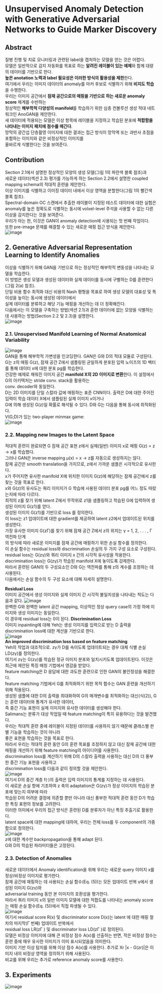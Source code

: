 # Unsupervised Anomaly Detection with Generative Adversarial Networks to Guide Marker Discovery

## Abstract
질병 진행 및 치료 모니터링과 관련된 label을 캡처하는 모델을 얻는 것은 어렵다.  
모델은 일반적으로 감지 자동화를 목표로 하는 **알려진 레이블이 있는 예제**와 함께 대량의 데이터를 기반으로 한다.  
**높은 anotation 노력과 label 필요성은 이러한 방식의 활용성을 제한**한다.  
여기에서 우리는 이미지 데이터의 anomaly를 마커 후보로 식별하기 위해 **비지도 학습**을 수행한다.  
우리는 이미지 공간에서 **잠재 공간으로의 매핑을 기반으로 하는 새로운 anomaly score** 체계를 수반하는  
정상적인 **해부학적 다양성의 manifold**를 학습하기 위한 심층 컨볼루션 생성 적대 네트워크인 AnoGAN을 제안한다.  
새 데이터에 적용되는 모델은 이상 항목에 레이블을 지정하고 학습된 분포에 **적합함을 나타내는 이미지 패치에 점수를 매긴다**.  
망막의 광간섭 단층촬영 이미지에 대한 결과는 접근 방식이 망막액 또는 과반사 초점을 포함하는 이미지와 같은 비정상적인 이미지를  
올바르게 식별한다는 것을 보여준다.

## Contribution
Section 2.1에서 설명한 정상적인 모양의 생성 모델(그림 1의 파란색 블록 참조)과  
새로운 데이터(섹션 2.3) 평가를 가능하게 하는 Section 2.2에서 설명한 coupled mapping schema의 적대적 훈련을 제안한다.  
이상 이미지를 식별하고 이미징 데이터 내에서 이상 영역을 분할한다(그림 1의 빨간색 블록 참조).  
Spectral-domain OC 스캔에서 추출한 레이블이 지정된 테스트 데이터에 대한 실험은  
anomaly를 높은 정확도로 식별하는 동시에 volxel-level 주석을 사용할 수 없는 다른 이상을 감지한다는 것을 보여준다.  
우리가 아는 한, 이것은 GAN이 anomaly detection에 사용되는 첫 번째 작업이다.  
또한 pre-image 문제를 해결할 수 있는 새로운 매핑 접근 방식을 제안한다.  
![image](https://user-images.githubusercontent.com/40943064/130891914-e8bbd080-6785-4945-b318-0e7bcd2a626d.png)  

## 2. Generative Adversarial Representation Learning to Identify Anomalies
이상을 식별하기 위해 GAN을 기반으로 하는 정상적인 해부학적 변동성을 나타내는 모델을 학습한다.  
이 방법은 생성 모델과 생성된 데이터와 실제 데이터를 동시에 구별하는 D를 훈련한다(그림 2(a) 참조).  
단일 비용 함수 최적화 대신 비용의 Nash 평형을 목표로 하여 생성 모델의 대표성 및 특이성을 높이는 동시에 생성된 데이터에서  
실제 데이터를 분류하고 해당 기능 매핑을 개선하는 데 더 정확해진다.  
다음에서는 이 모델을 구축하는 방법(섹션 2.1)과 훈련 데이터에 없는 모양을 식별하는 데 사용하는 방법(Section 2.2 및 2.3)을 설명한다.  
![image](https://user-images.githubusercontent.com/40943064/130891864-d7e53a0b-5d32-4119-95fd-599ca5ee76af.png)  

### 2.1. Unsupervised Manifold Learning of Normal Anatomical Variability
![image](https://user-images.githubusercontent.com/40943064/131071619-7830ddda-07b3-4daa-91d3-85217568afb0.png)  
GAN을 통해 해부학적 가변성을 인코딩한다. GAN은 G와 D의 적대 모듈로 구성된다.  
G는 z의 매핑 G(z), 잠재 공간 Z에서 샘플링된 균일하게 분포된 입력 노이즈의 1D 벡터를 통해 데이터 x에 대한 분포 pg를 학습한다.  
건강한 예제로 채워진 이미지 공간 **manifold X의 2D 이미지로 변환**한다. 이 설정에서 G의 아키텍처는 stride conv. stack을 활용하는  
conv. decoder와 동일한다.  
D는 2D 이미지를 단일 스칼라 값에 매핑하는 표준 CNN이다. 출력은 D에 대한 주어진 입력이 학습 데이터 X에서 샘플링된 실제 이미지 x이거나  
G에 의해 생성된 G(z)일 확률로 해석될 수 있다. D와 G는 다음을 통해 동시에 최적화된다.  
V(G;D)가 있는 two-player minmax game:  
![image](https://user-images.githubusercontent.com/40943064/131072145-4f82eb6b-ccea-4898-89aa-171e80c08e7a.png)  

### 2.2. Mapping new Images to the Latent Space 
적대적 훈련이 완료되면 G 잠재 공간 표현 z에서 실제(일반) 이미지 x로 매핑 G(z) = z → x를 학습했다.  
그러나 GAN은 inverse mapping µ(x) = x → z를 자동으로 생성하지는 않다.  
잠재 공간은 smooth translation을 가지므로, z에서 가까운 샘플은 시각적으로 유사한다.  
x가 주어지면 유사한 manifold X에 위치한 이미지 G(z)에 해당하는 잠재 공간에서 z를 찾는 것을 목표로 한다.  
x와 G(z)의 유사도는 쿼리 이미지가 G 학습에 사용된 데이터 분포 pg를 어느 정도 따랐는지에 따라 다르다.  
최적의 z를 찾기 위해 latent Z에서 무작위로 z1을 샘플링하고 학습된 G에 입력하여 생성된 이미지 G(z1)를 얻다.  
생성된 이미지 G(z1)를 기반으로 loss 를 정의한다.  
이 loss는 z1 업데이트에 대한 gradient를 제공하여 latent z2에서 업데이트된 위치를 생성한다.  
가장 유사한 이미지 G(zΓ)를 찾기 위해 잠재 공간 Z에서 z의 위치는 γ = 1, 2, . . . , Γ 역전파 단계  
의 방식에 따라 새로운 이미지를 잠재 공간에 매핑하기 위한 손실 함수를 정의한다.  
이 손실 함수는 residual loss와 discrimination 손실의 두 가지 구성 요소로 구성된다.  
residual loss는 G(zγ)와 쿼리 이미지 x 간의 시각적 유사성을 적용한다.  
discrimination loss는 G(zγ)가 학습된 manifold X에 놓이도록 강제한다.  
따라서 훈련된 GAN의 두 구성요소인 D와 G는 역전파를 통해 z의 계수를 조정하는 데 사용된다.  
다음에서는 손실 함수의 두 구성 요소에 대해 자세히 설명한다.  

**Residual Loss**  
이미지 공간에서 생성 이미지와 실제 이미지 간 시각적 불일치성을 나타내는 척도는 다음과 같다.
![image](https://user-images.githubusercontent.com/40943064/131074320-189f83fd-6f79-4183-b8b6-a4d765213828.png)  
완벽한 G와 완벽한 latent 공간 mapping, 이상적인 정상 query case의 가정 하에 이미지와 생성 이미지는 동일한다.  
이 경우에 residual loss는 0이 된다.
**Discrimination Loss**   
이미지 inpainting에  대해 Yeh는 생성 이미지를 입력으로 받는 D 출력을 discrimination loss에 대한 계산을 기반으로 한다.  
![image](https://user-images.githubusercontent.com/40943064/131074778-5b988617-963c-4c58-bf6f-b651ed1f26fd.png)  
**An improved discrimination loss based on feature matching**  
Yeh의 작업과 대조적으로. zγ가 D를 속이도록 업데이트되는 경우 대체 식별 손실 LD(zγ)를 정의한다.  
여기서 zγ는 G(zγ)를 학습된 정규 이미지 분포와 일치시키도록 업데이트된다. 이것은 최근에 제안된 특징 매칭 기법에서 영감을 받았다.  
feature matching은 D 응답에 대한 과도한 훈련으로 인한 GAN의 불안정성을 해결한다.  
feature matching 기법에서 G를 최적화하기 위한 목적 함수는 GAN 훈련을 개선하기 위해 적용된다.  
생성된 샘플에 대한 D의 출력을 최대화하여 G의 매개변수를 최적화하는 대신(식(2)), G는 훈련 데이터와 통계가 유사한 데이터,  
즉 중간 기능 표현이 실제 이미지와 유사한 데이터를 생성해야 한다.  
Salimans는 분류가 대상 작업일 때 feature matching이 특히 유용하다는 것을 발견했다.  
우리는 적대적 훈련 중에 레이블이 지정된 데이터를 사용하지 않기 때문에 클래스별 판별 기능을 학습하는 것이 아니라  
좋은 표현을 학습하는 것을 목표로 한다.  
따라서 우리는 적대적 훈련 동안 G의 훈련 목표를 조정하지 않고 대신 잠재 공간에 대한 매핑을 개선하기 위해 feature matching의 아이디어를 사용한다.  
discrimination loss를 계산하기 위해 D의 스칼라 출력을 사용하는 대신 D의 더 풍부한 중간 기능 표현을 사용하고  
discrimination loss를 다음과 같이 정의할 것을 제안한다.  
![image](https://user-images.githubusercontent.com/40943064/131075314-4d33cc14-15d7-47a8-8d14-d02e7b9aa90a.png)  
여기서 D의 중간 계층 f(·)의 출력은 입력 이미지의 통계를 지정하는 데 사용된다.  
이 새로운 손실 항에 기초하여 z 축의 adaptation은 G(zγ)가 정상 이미지의 학습된 분포에 맞는지 여부에 따라  
학습된 D의 어려운 결정에 의존할 뿐만 아니라 대신 풍부한 적대적 훈련 동안 D가 학습한 특징 표현의 정보를 고려한다.  
이러한 의미에서 우리의 접근 방식은 훈련된 D를 분류자가 아닌 특징 추출기로 활용한다.  
latent space에 대한 mapping에 대하여, 우리는 전체 loss를 두 component의 가중합으로 정의한다.  
![image](https://user-images.githubusercontent.com/40943064/131075533-a06b4158-2fa9-48db-88eb-06528944ff1b.png)    
z에 대한 계수만 backpropagation을 통해 adapt 된다.  
G와 D의 학습된 파라미터들은 고정된다.  

### 2.3. Detection of Anomalies
새로운 데이터에서 Anomaly identification을 위해 우리는 새로운 query 이미지 x를 정상/비정상 이미지로 평가한다.  
잠재 공간에 매핑하는 데 사용되는 손실 함수(Eq. (5))는 모든 업데이트 반복 γ에서 생성된 이미지 G(zγ)와  
adversarial training 동안 본 이미지의 호환성을 평가한다.  
따라서 쿼리 이미지 x의 일반 이미지 모델에 대한 적합도를 나타내는 anomaly score는 매핑 손실 함수(Eq. (5))에서 직접 파생될 수 있다.  
![image](https://user-images.githubusercontent.com/40943064/131075797-eddd020a-facf-4bf2-a48e-f18b2414ac19.png)  
여기서 residual score R(x) 및 discriminator score D(x)는 latent 에 대한 매핑 절차의 마지막(Γ 번째) 업데이트 반복에서  
residual loss LR(zΓ ) 및 discriminator loss LD(zΓ )로 정의된다.  
모델은 비정상 이미지에 대해 큰 비정상 점수 A(x)를 산출하는 반면, 작은 비정상 점수는 훈련 중에 매우 유사한 이미지가 이미 표시되었음을 의미한다.  
이미지 기반 이상 탐지를 위해 이상 점수 A(x)를 사용한다.
추가로 Xr |x - G(zr)|은 이미지 내의 비정상 영역을 정의하기 위해 사용된다.  
비교를 위해 우리는 추가로 reference anomaly score를 사용한다.

## 3. Experiments

![image](https://user-images.githubusercontent.com/40943064/136323325-f8f89dca-15e8-4ccf-9284-43d18a918d03.png)
